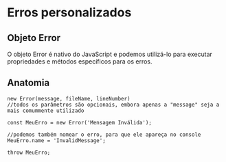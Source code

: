 # Erros personalizados

## Objeto Error

O objeto Error é nativo do JavaScript e podemos utilizá-lo para executar propriedades e métodos específicos para os erros.

## Anatomia

```JS
new Error(message, fileName, lineNumber)
//todos os parâmetros são opcionais, embora apenas a "message" seja a mais comummente utilizado

const MeuErro = new Error('Mensagem Inválida');

//podemos também nomear o erro, para que ele apareça no console
MeuErro.name = 'InvalidMessage';

throw MeuErro;
```

